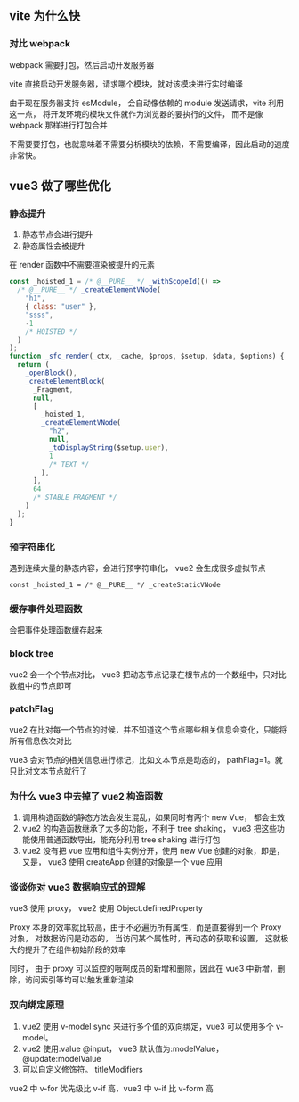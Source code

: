 ## vite 为什么快

### 对比 webpack

webpack 需要打包，然后启动开发服务器

vite 直接启动开发服务器，请求哪个模块，就对该模块进行实时编译

由于现在服务器支持 esModule， 会自动像依赖的 module 发送请求，vite 利用这一点， 将开发环境的模块文件就作为浏览器的要执行的文件，
而不是像 webpack 那样进行打包合并

不需要要打包，也就意味着不需要分析模块的依赖，不需要编译，因此启动的速度非常快。

## vue3 做了哪些优化

### 静态提升

1. 静态节点会进行提升
2. 静态属性会被提升

在 render 函数中不需要渲染被提升的元素

```javascript
const _hoisted_1 = /* @__PURE__ */ _withScopeId(() =>
  /* @__PURE__ */ _createElementVNode(
    "h1",
    { class: "user" },
    "ssss",
    -1
    /* HOISTED */
  )
);
function _sfc_render(_ctx, _cache, $props, $setup, $data, $options) {
  return (
    _openBlock(),
    _createElementBlock(
      _Fragment,
      null,
      [
        _hoisted_1,
        _createElementVNode(
          "h2",
          null,
          _toDisplayString($setup.user),
          1
          /* TEXT */
        ),
      ],
      64
      /* STABLE_FRAGMENT */
    )
  );
}
```

### 预字符串化

遇到连续大量的静态内容，会进行预字符串化， vue2 会生成很多虚拟节点

```
const _hoisted_1 = /* @__PURE__ */ _createStaticVNode
```

### 缓存事件处理函数

会把事件处理函数缓存起来

### block tree

vue2 会一个个节点对比， vue3 把动态节点记录在根节点的一个数组中，只对比数组中的节点即可

### patchFlag

vue2 在比对每一个节点的时候，并不知道这个节点哪些相关信息会变化，只能将所有信息依次对比

vue3 会对节点的相关信息进行标记，比如文本节点是动态的， pathFlag=1。就只比对文本节点就行了

### 为什么 vue3 中去掉了 vue2 构造函数

1. 调用构造函数的静态方法会发生混乱，如果同时有两个 new Vue， 都会生效
2. vue2 的构造函数继承了太多的功能，不利于 tree shaking， vue3 把这些功能使用普通函数导出，能充分利用 tree shaking 进行打包
3. vue2 没有把 vue 应用和组件实例分开，使用 new Vue 创建的对象，即是， 又是， vue3 使用 createApp 创建的对象是一个 vue 应用

### 谈谈你对 vue3 数据响应式的理解

vue3 使用 proxy， vue2 使用 Object.definedProperty

Proxy 本身的效率就比较高，由于不必遍历所有属性，而是直接得到一个 Proxy 对象， 对数据访问是动态的， 当访问某个属性时，再动态的获取和设置， 这就极大的提升了在组件初始阶段的效率

同时， 由于 proxy 可以监控的哦啊成员的新增和删除，因此在 vue3 中新增，删除，访问索引等均可以触发重新渲染

### 双向绑定原理

1. vue2 使用 v-model sync 来进行多个值的双向绑定，vue3 可以使用多个 v-model。
2. vue2 使用:value @input， vue3 默认值为:modelValue，@update:modelValue
3. 可以自定义修饰符。 titleModifiers

vue2 中 v-for 优先级比 v-if 高，vue3 中 v-if 比 v-form 高

